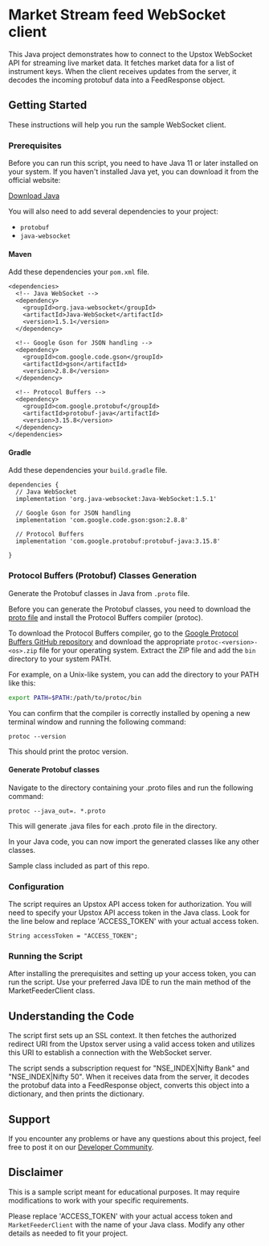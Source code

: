 # Market Stream feed WebSocket client

This Java project demonstrates how to connect to the Upstox WebSocket API for streaming live market data. It fetches market data for a list of instrument keys. When the client receives updates from the server, it decodes the incoming protobuf data into a FeedResponse object.

## Getting Started

These instructions will help you run the sample WebSocket client.

### Prerequisites

Before you can run this script, you need to have Java 11 or later installed on your system. If you haven't installed Java yet, you can download it from the official website:

[Download Java](https://www.oracle.com/java/technologies/javase-jdk11-downloads.html)

You will also need to add several dependencies to your project:

- `protobuf`
- `java-websocket`

#### Maven

Add these dependencies your `pom.xml` file.

```
<dependencies>
  <!-- Java WebSocket -->
  <dependency>
    <groupId>org.java-websocket</groupId>
    <artifactId>Java-WebSocket</artifactId>
    <version>1.5.1</version>
  </dependency>

  <!-- Google Gson for JSON handling -->
  <dependency>
    <groupId>com.google.code.gson</groupId>
    <artifactId>gson</artifactId>
    <version>2.8.8</version>
  </dependency>

  <!-- Protocol Buffers -->
  <dependency>
    <groupId>com.google.protobuf</groupId>
    <artifactId>protobuf-java</artifactId>
    <version>3.15.8</version>
  </dependency>
</dependencies>
```

#### Gradle

Add these dependencies your `build.gradle` file.

```
dependencies {
  // Java WebSocket
  implementation 'org.java-websocket:Java-WebSocket:1.5.1'

  // Google Gson for JSON handling
  implementation 'com.google.code.gson:gson:2.8.8'

  // Protocol Buffers
  implementation 'com.google.protobuf:protobuf-java:3.15.8'

}
```

### Protocol Buffers (Protobuf) Classes Generation

Generate the Protobuf classes in Java from `.proto` file.

Before you can generate the Protobuf classes, you need to download the [proto file](https://assets.upstox.com/feed/market-data-feed/v3/MarketDataFeed.proto) and install the Protocol Buffers compiler (protoc).

To download the Protocol Buffers compiler, go to the [Google Protocol Buffers GitHub repository](https://github.com/protocolbuffers/protobuf/releases) and download the appropriate `protoc-<version>-<os>.zip` file for your operating system. Extract the ZIP file and add the `bin` directory to your system PATH.

For example, on a Unix-like system, you can add the directory to your PATH like this:

```bash
export PATH=$PATH:/path/to/protoc/bin
```

You can confirm that the compiler is correctly installed by opening a new terminal window and running the following command:

```
protoc --version
```

This should print the protoc version.

#### Generate Protobuf classes

Navigate to the directory containing your .proto files and run the following command:

```
protoc --java_out=. *.proto
```

This will generate .java files for each .proto file in the directory.

In your Java code, you can now import the generated classes like any other classes.

Sample class included as part of this repo.

### Configuration

The script requires an Upstox API access token for authorization. You will need to specify your Upstox API access token in the Java class. Look for the line below and replace 'ACCESS_TOKEN' with your actual access token.

```
String accessToken = "ACCESS_TOKEN";
```

### Running the Script

After installing the prerequisites and setting up your access token, you can run the script. Use your preferred Java IDE to run the main method of the MarketFeederClient class.

## Understanding the Code

The script first sets up an SSL context. It then fetches the authorized redirect URI from the Upstox server using a valid access token and utilizes this URI to establish a connection with the WebSocket server.

The script sends a subscription request for "NSE_INDEX|Nifty Bank" and "NSE_INDEX|Nifty 50". When it receives data from the server, it decodes the protobuf data into a FeedResponse object, converts this object into a dictionary, and then prints the dictionary.

## Support

If you encounter any problems or have any questions about this project, feel free to post it on our [Developer Community](https://community.upstox.com/c/developer-api/15).
## Disclaimer

This is a sample script meant for educational purposes. It may require modifications to work with your specific requirements.

Please replace 'ACCESS_TOKEN' with your actual access token and `MarketFeederClient` with the name of your Java class. Modify any other details as needed to fit your project.




